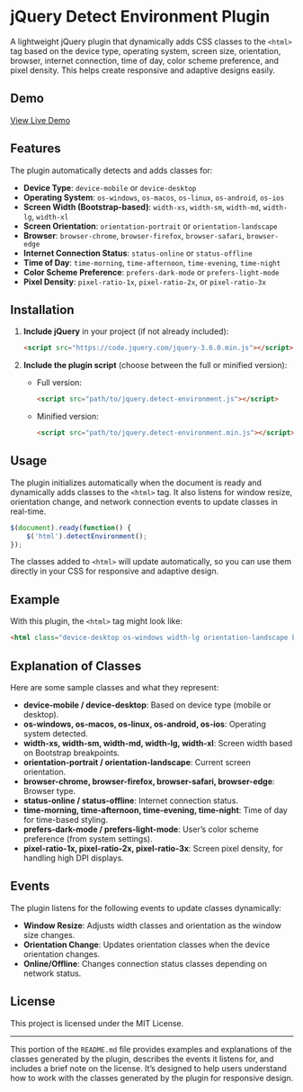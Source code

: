 # jQuery Detect Environment Plugin

A lightweight jQuery plugin that dynamically adds CSS classes to the `<html>` tag based on the device type, operating system, screen size, orientation, browser, internet connection, time of day, color scheme preference, and pixel density. This helps create responsive and adaptive designs easily.

## Demo

[View Live Demo](https://jquery-detect-environment.vercel.app/)

## Features

The plugin automatically detects and adds classes for:
- **Device Type**: `device-mobile` or `device-desktop`
- **Operating System**: `os-windows`, `os-macos`, `os-linux`, `os-android`, `os-ios`
- **Screen Width (Bootstrap-based)**: `width-xs`, `width-sm`, `width-md`, `width-lg`, `width-xl`
- **Screen Orientation**: `orientation-portrait` or `orientation-landscape`
- **Browser**: `browser-chrome`, `browser-firefox`, `browser-safari`, `browser-edge`
- **Internet Connection Status**: `status-online` or `status-offline`
- **Time of Day**: `time-morning`, `time-afternoon`, `time-evening`, `time-night`
- **Color Scheme Preference**: `prefers-dark-mode` or `prefers-light-mode`
- **Pixel Density**: `pixel-ratio-1x`, `pixel-ratio-2x`, or `pixel-ratio-3x`

## Installation

1. **Include jQuery** in your project (if not already included):
    ```html
    <script src="https://code.jquery.com/jquery-3.6.0.min.js"></script>
    ```

2. **Include the plugin script** (choose between the full or minified version):
    - Full version:
        ```html
        <script src="path/to/jquery.detect-environment.js"></script>
        ```
    - Minified version:
        ```html
        <script src="path/to/jquery.detect-environment.min.js"></script>
        ```

## Usage

The plugin initializes automatically when the document is ready and dynamically adds classes to the `<html>` tag. It also listens for window resize, orientation change, and network connection events to update classes in real-time.

```javascript
$(document).ready(function() {
    $('html').detectEnvironment();
});
```
The classes added to `<html>` will update automatically, so you can use them directly in your CSS for responsive and adaptive design.

## Example

With this plugin, the `<html>` tag might look like:

```html
<html class="device-desktop os-windows width-lg orientation-landscape browser-chrome status-online time-afternoon prefers-light-mode pixel-ratio-2x">...</html>
```

## Explanation of Classes

Here are some sample classes and what they represent:

- **device-mobile / device-desktop**: Based on device type (mobile or desktop).
- **os-windows, os-macos, os-linux, os-android, os-ios**: Operating system detected.
- **width-xs, width-sm, width-md, width-lg, width-xl**: Screen width based on Bootstrap breakpoints.
- **orientation-portrait / orientation-landscape**: Current screen orientation.
- **browser-chrome, browser-firefox, browser-safari, browser-edge**: Browser type.
- **status-online / status-offline**: Internet connection status.
- **time-morning, time-afternoon, time-evening, time-night**: Time of day for time-based styling.
- **prefers-dark-mode / prefers-light-mode**: User’s color scheme preference (from system settings).
- **pixel-ratio-1x, pixel-ratio-2x, pixel-ratio-3x**: Screen pixel density, for handling high DPI displays.

## Events

The plugin listens for the following events to update classes dynamically:

- **Window Resize**: Adjusts width classes and orientation as the window size changes.
- **Orientation Change**: Updates orientation classes when the device orientation changes.
- **Online/Offline**: Changes connection status classes depending on network status.

## License

This project is licensed under the MIT License.

---

This portion of the `README.md` file provides examples and explanations of the classes generated by the plugin, describes the events it listens for, and includes a brief note on the license. It’s designed to help users understand how to work with the classes generated by the plugin for responsive design.
